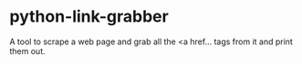 # python-link-grabber
A tool to scrape a web page and grab all the <a href... tags from it and print them out.
